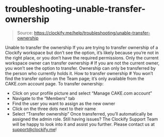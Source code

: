 # troubleshooting-unable-transfer-ownership

> Source: https://clockify.me/help/troubleshooting/unable-transfer-ownership

Unable to transfer the ownership
If you are trying to transfer ownership of a Clockify workspace but don’t see the option, it’s likely because you’re not in the right place, or you don’t have the required permissions.
Only the current workspace owner can transfer ownership #
If you are not the current owner, you won’t see the option to transfer. Ownership can only be transferred by the person who currently holds it.
How to transfer ownership #
You won’t find the transfer option on the Team page; it’s only available from the CAKE.com account page.
To transfer ownership:
- Click on your profile picture and select “Manage CAKE.com account”
- Navigate to the “Members” tab
- Find the user you want to assign as the new owner
- Click on the three dots next to their name
- Select “Transfer ownership”
Once transferred, you’ll automatically be assigned the admin role.
Still having issues? The Clockify Support Team will be happy to look into it and assist you further. Please contact us at support@clockify.me!